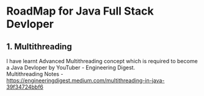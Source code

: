 # RoadMap for  Java Full Stack Devloper 

## 1. Multithreading
I have learnt Advanced Multithreading concept which is required to become a Java Devloper by YouTuber - Engineering Digest.<br/>
Multithreading Notes - https://engineeringdigest.medium.com/multithreading-in-java-39f34724bbf6
